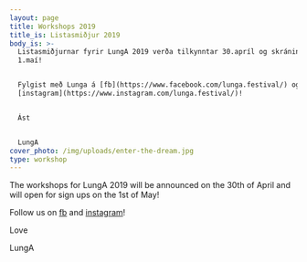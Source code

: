 ```yaml
---
layout: page
title: Workshops 2019
title_is: Listasmiðjur 2019
body_is: >-
  Listasmiðjurnar fyrir LungA 2019 verða tilkynntar 30.apríl og skráning hefst
  1.maí!


  Fylgist með Lunga á [fb](https://www.facebook.com/lunga.festival/) og
  [instagram](https://www.instagram.com/lunga.festival/)!


  Ást 


  LungA
cover_photo: /img/uploads/enter-the-dream.jpg
type: workshop
---
```

The workshops for LungA 2019 will be announced on the 30th of April and will open for sign ups on the 1st of May!

Follow us on [fb](https://www.facebook.com/lunga.festival/) and [instagram](https://www.instagram.com/lunga.festival/)!

Love

LungA

